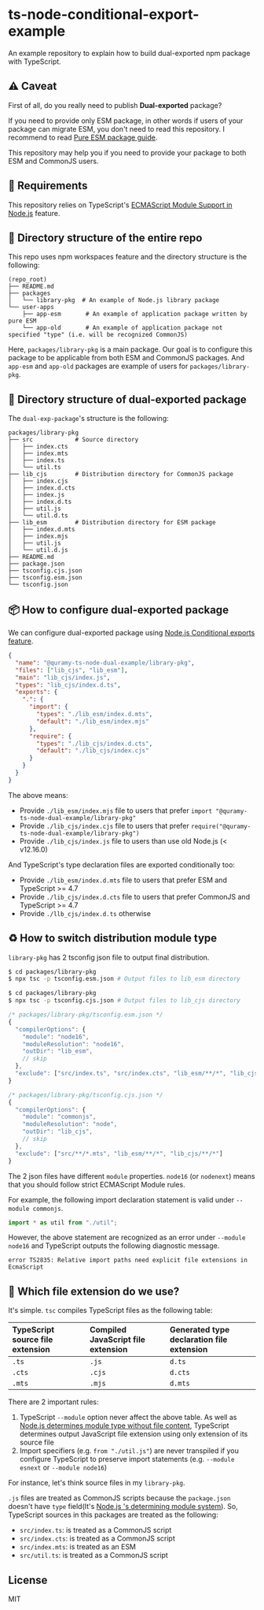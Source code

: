 # ts-node-conditional-export-example

An example repository to explain how to build dual-exported npm package with TypeScript.

## :warning: Caveat

First of all, do you really need to publish **Dual-exported** package?

If you need to provide only ESM package, in other words if users of your package can migrate ESM, you don't need to read this repository.
I recommend to read [Pure ESM package guide](https://gist.github.com/sindresorhus/a39789f98801d908bbc7ff3ecc99d99c).

This repository may help you if you need to provide your package to both ESM and CommonJS users.

## :wrench: Requirements

This repository relies on TypeScript's [ECMAScript Module Support in Node.js](https://devblogs.microsoft.com/typescript/announcing-typescript-4-7-beta/#esm-nodejs) feature.

## :open_file_folder: Directory structure of the entire repo

This repo uses npm workspaces feature and the directory structure is the following:

```
(repo_root)
├── README.md
├── packages
│   └── library-pkg  # An example of Node.js library package
└── user-apps
    ├── app-esm       # An example of application package written by pure ESM
    └── app-old       # An example of application package not specified "type" (i.e. will be recognized CommonJS)
```

Here, `packages/library-pkg` is a main package. Our goal is to configure this package to be applicable from both ESM and CommonJS packages.
And `app-esm` and `app-old` packages are example of users for `packages/library-pkg`.

## :open_file_folder: Directory structure of dual-exported package

The `dual-exp-package`'s structure is the following:

```
packages/library-pkg
├── src            # Source directory
│   ├── index.cts
│   ├── index.mts
│   ├── index.ts
│   └── util.ts
├── lib_cjs        # Distribution directory for CommonJS package
│   ├── index.cjs
│   ├── index.d.cts
│   ├── index.js
│   ├── index.d.ts
│   ├── util.js
│   └── util.d.ts
├── lib_esm        # Distribution directory for ESM package
│   ├── index.d.mts
│   ├── index.mjs
│   ├── util.js
│   └── util.d.js
├── README.md
├── package.json
├── tsconfig.cjs.json
├── tsconfig.esm.json
└── tsconfig.json
```

## :package: How to configure dual-exported package

We can configure dual-exported package using [Node.js Conditional exports feature](https://nodejs.org/api/packages.html#conditional-exports).

```json
{
  "name": "@quramy-ts-node-dual-example/library-pkg",
  "files": ["lib_cjs", "lib_esm"],
  "main": "lib_cjs/index.js",
  "types": "lib_cjs/index.d.ts",
  "exports": {
    ".": {
      "import": {
        "types": "./lib_esm/index.d.mts",
        "default": "./lib_esm/index.mjs"
      },
      "require": {
        "types": "./lib_cjs/index.d.cts",
        "default": "./lib_cjs/index.cjs"
      }
    }
  }
}
```

The above means:

- Provide `./lib_esm/index.mjs` file to users that prefer `import "@quramy-ts-node-dual-example/library-pkg"`
- Provide `./lib_cjs/index.cjs` file to users that prefer `require("@quramy-ts-node-dual-example/library-pkg")`
- Provide `./lib_cjs/index.js` file to users than use old Node.js (< v12.16.0)

And TypeScript's type declaration files are exported conditionally too:

- Provide `./lib_esm/index.d.mts` file to users that prefer ESM and TypeScript >= 4.7
- Provide `./lib_cjs/index.d.cts` file to users that prefer CommonJS and TypeScript >= 4.7
- Provide `./llb_cjs/index.d.ts` otherwise

## :recycle: How to switch distribution module type

`library-pkg` has 2 tsconfig json file to output final distribution.

```sh
$ cd packages/library-pkg
$ npx tsc -p tsconfig.esm.json # Output files to lib_esm directory
```

```sh
$ cd packages/library-pkg
$ npx tsc -p tsconfig.cjs.json # Output files to lib_cjs directory
```

```js
/* packages/library-pkg/tsconfig.esm.json */
{
  "compilerOptions": {
    "module": "node16",
    "moduleResolution": "node16",
    "outDir": "lib_esm",
    // skip
  },
  "exclude": ["src/index.ts", "src/index.cts", "lib_esm/**/*", "lib_cjs/**/*"]
}
```

```js
/* packages/library-pkg/tsconfig.cjs.json */
{
  "compilerOptions": {
    "module": "commonjs",
    "moduleResolution": "node",
    "outDir": "lib_cjs",
    // skip
  },
  "exclude": ["src/**/*.mts", "lib_esm/**/*", "lib_cjs/**/*"]
}
```

The 2 json files have different `module` properties. `node16` (or `nodenext`) means that you should follow strict ECMAScript Module rules.

For example, the following import declaration statement is valid under `--module commonjs`.

```ts
import * as util from "./util";
```

However, the above statement are recognized as an error under `--module node16` and TypeScript outputs the following diagnostic message.

```
error TS2835: Relative import paths need explicit file extensions in EcmaScript
```

## :memo: Which file extension do we use?

It's simple. `tsc` compiles TypeScript files as the following table:

| TypeScript source file extension | Compiled JavaScript file extension | Generated type declaration file extension |
| :------------------------------- | :--------------------------------- | :---------------------------------------- |
| `.ts`                            | `.js`                              | `d.ts`                                    |
| `.cts`                           | `.cjs`                             | `d.cts`                                   |
| `.mts`                           | `.mjs`                             | `d.mts`                                   |

There are 2 important rules:

1. TypeScript `--module` option never affect the above table. As well as [Node.js determines module type without file content](https://nodejs.org/api/packages.html#determining-module-system), TypeScript determines output JavaScript file extension using only extension of its source file
1. Import specifiers (e.g. `from "./util.js"`) are never transpiled if you configure TypeScript to preserve import statements (e.g. `--module esnext` or `--module node16`)

For instance, let's think source files in my `library-pkg`.

`.js` files are treated as CommonJS scripts because the `package.json` doesn't have `type` field(It's [Node.js 's determining module system](https://nodejs.org/api/packages.html#determining-module-system)).
So, TypeScript sources in this packages are treated as the following:

- `src/index.ts`: is treated as a CommonJS script
- `src/index.cts`: is treated as a CommonJS script
- `src/index.mts`: is treated as an ESM
- `src/util.ts`: is treated as a CommonJS script

## License

MIT
